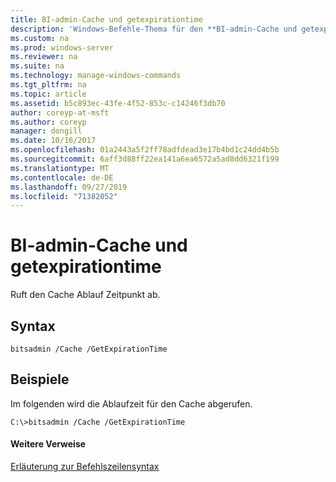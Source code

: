 ```yaml
---
title: BI-admin-Cache und getexpirationtime
description: 'Windows-Befehle-Thema für den **BI-admin-Cache und getexpirationtime** : Ruft den Cache Ablauf Zeitpunkt ab.'
ms.custom: na
ms.prod: windows-server
ms.reviewer: na
ms.suite: na
ms.technology: manage-windows-commands
ms.tgt_pltfrm: na
ms.topic: article
ms.assetid: b5c893ec-43fe-4f52-853c-c14246f3db70
author: coreyp-at-msft
ms.author: coreyp
manager: dongill
ms.date: 10/16/2017
ms.openlocfilehash: 01a2443a5f2ff78adfdead3e17b4bd1c24dd4b5b
ms.sourcegitcommit: 6aff3d88ff22ea141a6ea6572a5ad8dd6321f199
ms.translationtype: MT
ms.contentlocale: de-DE
ms.lasthandoff: 09/27/2019
ms.locfileid: "71382052"
---
```

# <a name="bitsadmin-cache-and-getexpirationtime"></a>BI-admin-Cache und getexpirationtime



Ruft den Cache Ablauf Zeitpunkt ab.

## <a name="syntax"></a>Syntax

```
bitsadmin /Cache /GetExpirationTime 
```

## <a name="BKMK_examples"></a>Beispiele

Im folgenden wird die Ablaufzeit für den Cache abgerufen.
```
C:\>bitsadmin /Cache /GetExpirationTime
```

#### <a name="additional-references"></a>Weitere Verweise

[Erläuterung zur Befehlszeilensyntax](command-line-syntax-key.md)